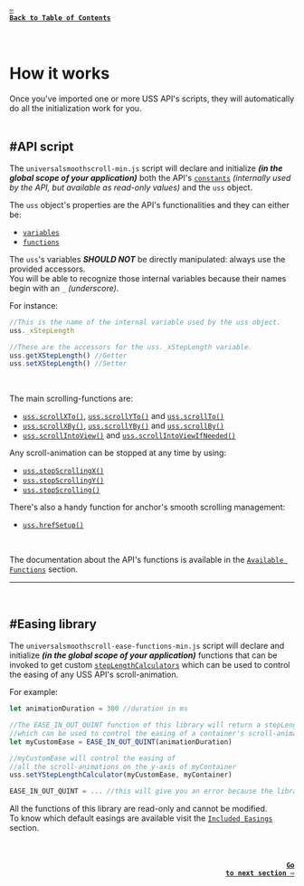#### <a href = "https://github.com/CristianDavideConte/universalSmoothScroll#table-of-contents"><code>&#8678; Back to Table of Contents</code></a>
<br/>

# How it works
Once you've imported one or more USS API's scripts, they will automatically do all the initialization work for you. <br/>
<br/>
## \#API script 
The `universalsmoothscroll-min.js` script will declare and initialize ***(in the global scope of your application)*** both the API's [`constants`](./ConstantsAbout.md) _(internally used by the API, but available as read-only values)_ and the `uss` object. <br/>

The `uss` object's properties are the API's functionalities and they can either be: <br/>
* [`variables`](./VariablesAbout.md)
* [`functions`](./FunctionsAbout.md) <br/>
  
The `uss`'s variables ***SHOULD NOT*** be directly manipulated: always use the provided accessors.<br/>
You will be able to recognize those internal variables because their names begin with an `_` _(underscore)_. <br/>

For instance:
```javascript
//This is the name of the internal variable used by the uss object.
uss._xStepLength

//These are the accessors for the uss._xStepLength variable.
uss.getXStepLength() //Getter
uss.setXStepLength() //Setter
```
<br/>

The main scrolling-functions are:
* [`uss.scrollXTo()`](./FunctionsAbout.md#scrollXToFun),  [`uss.scrollYTo()`](./FunctionsAbout.md#scrollYToFun) and [`uss.scrollTo()`](./FunctionsAbout.md#scrollToFun)
* [`uss.scrollXBy()`](./FunctionsAbout.md#scrollXByFun),  [`uss.scrollYBy()`](./FunctionsAbout.md#scrollYByFun) and [`uss.scrollBy()`](./FunctionsAbout.md#scrollByFun)
* [`uss.scrollIntoView()`](./FunctionsAbout.md#scrollIntoViewFun) and [`uss.scrollIntoViewIfNeeded()`](./FunctionsAbout.md#scrollIntoViewIfNeededFun) <br/>

Any scroll-animation can be stopped at any time by using:
* [`uss.stopScrollingX()`](./FunctionsAbout.md#stopScrollingXFun)
* [`uss.stopScrollingY()`](./FunctionsAbout.md#stopScrollingYFun)
* [`uss.stopScrolling()`](./FunctionsAbout.md#stopScrollingFun)

There's also a handy function for anchor's smooth scrolling management:
* [`uss.hrefSetup()`](./FunctionsAbout.md#hrefSetupFun)

<br/>

The documentation about the API's functions is available in the [`Available Functions`](./FunctionsAbout.md) section. 

---
<br/>

## \#Easing library 
The `universalsmoothscroll-ease-functions-min.js` script will declare and initialize ***(in the global scope of your application)*** functions that can be invoked to get custom [`stepLengthCalculators`](./FAQ.md#q-what-is-a-steplengthcalculator-) which can be used to control the easing of any USS API's scroll-animation. <br/>

For example:
```javascript
let animationDuration = 300 //duration in ms

//The EASE_IN_OUT_QUINT function of this library will return a stepLengthCalculator
//which can be used to control the easing of a container's scroll-animations
let myCustomEase = EASE_IN_OUT_QUINT(animationDuration)  

//myCustomEase will control the easing of 
//all the scroll-animations on the y-axis of myContainer
uss.setYStepLengthCalculator(myCustomEase, myContainer)

EASE_IN_OUT_QUINT = ... //this will give you an error because the library is read-only
```

All the functions of this library are read-only and cannot be modified. <br/>
To know which default easings are available visit the [`Included Easings`](./EasingFunctions.md) section. 

<br/>

#### <p align="right"><a href = "./FunctionsAbout.md"><code>Go to next section &#8680;</code></a></p>
